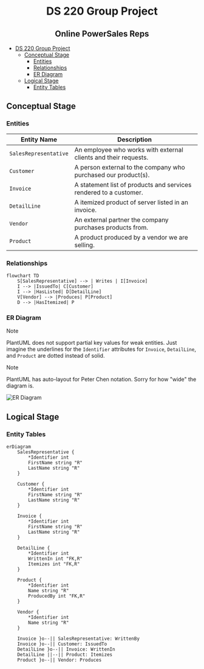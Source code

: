 <div align="center">

# DS 220 Group Project

<h2>Online PowerSales Reps</h2>

</div>

- [DS 220 Group Project](#ds-220-group-project)
  - [Conceptual Stage](#conceptual-stage)
    - [Entities](#entities)
    - [Relationships](#relationships)
    - [ER Diagram](#er-diagram)
  - [Logical Stage](#logical-stage)
    - [Entity Tables](#entity-tables)

## Conceptual Stage

### Entities

| Entity Name           | Description                                                       |
| --------------------- | ----------------------------------------------------------------- |
| `SalesRepresentative` | An employee who works with external clients and their requests.   |
| `Customer`            | A person external to the company who purchased our product(s).    |
| `Invoice`             | A statement list of products and services rendered to a customer. |
| `DetailLine`          | A itemized product of server listed in an invoice.                |
| `Vendor`              | An external partner the company purchases products from.          |
| `Product`             | A product produced by a vendor we are selling.                    |

### Relationships

```mermaid
flowchart TD
    S[SalesRepresentative] --> | Writes | I[Invoice]
    I --> |IssuedTo| C[Customer]
    I --> |HasListed| D[DetailLine]
    V[Vendor] --> |Produces| P[Product]
    D --> |HasItemized| P
```

### ER Diagram

> [!NOTE]
> PlantUML does not support partial key values for weak entities.
> Just imagine the underlines for the `Identifier` attributes for `Invoice`, `DetailLine`, and `Product` are dotted instead of solid.

> [!NOTE]
> PlantUML has auto-layout for Peter Chen notation. Sorry for how "wide" the diagram is.

![ER Diagram](http://www.plantuml.com/plantuml/proxy?src=https://raw.githubusercontent.com/oridim/ds220-group-project/refs/heads/main/ERDiagram.puml)

## Logical Stage

### Entity Tables

```mermaid
erDiagram
    SalesRepresentative {
        *Identifier int
        FirstName string "R"
        LastName string "R"
    }

    Customer {
        *Identifier int
        FirstName string "R"
        LastName string "R"
    }

    Invoice {
        *Identifier int
        FirstName string "R"
        LastName string "R"
    }

    DetailLine {
        *Identifier int
        WrittenIn int "FK,R"
        Itemizes int "FK,R"
    }

    Product {
        *Identifier int
        Name string "R"
        ProducedBy int "FK,R"
    }

    Vendor {
        *Identifier int
        Name string "R"
    }

    Invoice }o--|| SalesRepresentative: WrittenBy
    Invoice }o--|| Customer: IssuedTo
    DetailLine }o--|| Invoice: WrittenIn
    DetailLine ||--|| Product: Itemizes
    Product }o--|| Vendor: Produces
```